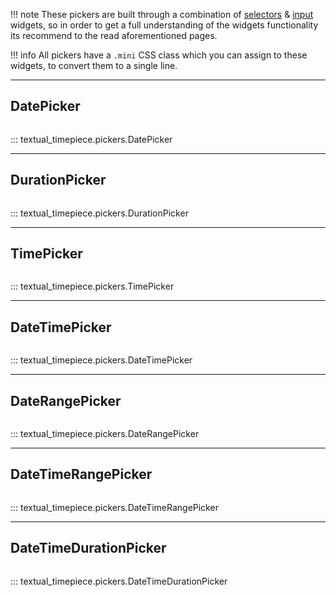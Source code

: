 !!! note
    These pickers are built through a combination of [selectors](selectors.md) & [input](input.md) widgets, so in order to get a full understanding of the widgets functionality its recommend to the read aforementioned pages.

!!! info
    All pickers have a `.mini` CSS class which you can assign to these widgets, to convert them to a single line.

---

## DatePicker

```{.textual path="docs/examples/screenshot/date_picker_example.py"}

```

::: textual_timepiece.pickers.DatePicker

---

## DurationPicker

```{.textual path="docs/examples/screenshot/duration_picker_example.py"}

```

::: textual_timepiece.pickers.DurationPicker

---

## TimePicker

```{.textual path="docs/examples/screenshot/time_picker_example.py"}

```

::: textual_timepiece.pickers.TimePicker

---

## DateTimePicker

```{.textual path="docs/examples/screenshot/datetime_picker_example.py"}

```

::: textual_timepiece.pickers.DateTimePicker

---

## DateRangePicker

```{.textual path="docs/examples/screenshot/date_range_picker_example.py"}

```

::: textual_timepiece.pickers.DateRangePicker

---

## DateTimeRangePicker

```{.textual path="docs/examples/screenshot/datetime_range_picker_example.py"}

```

::: textual_timepiece.pickers.DateTimeRangePicker

---

## DateTimeDurationPicker

```{.textual path="docs/examples/screenshot/datetime_duration_picker_example.py"}

```

::: textual_timepiece.pickers.DateTimeDurationPicker
